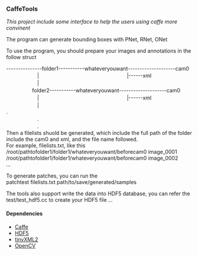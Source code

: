 ### CaffeTools		
*This project include some interface to help the users using caffe more convinent*		

The program can generate bounding boxes with PNet, RNet, ONet		

To use the program, you should prepare your images and annotations in the follow struct		

---------------folder1-----------whateveryouwant--------------------cam0		
　　　　　　|　　　　　　　　　　　　　　　　　|------xml		
　　　　　　|			
　　　　　folder2-----------whateveryouwant--------------------cam0		
　　　　　　|　　　　　　　　　　　　　　　　　|------xml		
　　　　　　|		
          .			
　　　　　　.		
　　　　　　.		
Then a filelists shuold be generated, which include the full path of the folder include the cam0 and xml, and the file name followed.	
For example, filelists.txt, like this	
/root/pathtofolder1/folder1/whateveryouwant/beforecam0 image\_0001		
/root/pathtofolder1/folder1/whateveryouwant/beforecam0 image\_0002		
...

To generate patches, you can run the		
patchtest filelists.txt path/to/save/generated/samples

The tools also support write the data into HDF5 database, you can refer the test/test\_hdf5.cc to create your HDF5 file	...		


#### Dependencies		
* [Caffe](http://caffe.berkeleyvision.org/)		
* [HDF5](https://support.hdfgroup.org/HDF5/)		
* [tinyXML2](http://www.grinninglizard.com/tinyxml2/)		
* [OpenCV](https://opencv.org/)		

